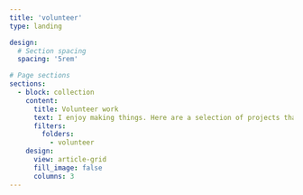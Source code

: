 ```yaml
---
title: 'volunteer'
type: landing

design:
  # Section spacing
  spacing: '5rem'

# Page sections
sections:
  - block: collection
    content:
      title: Volunteer work
      text: I enjoy making things. Here are a selection of projects that I have worked on over the years.
      filters:
        folders:
          - volunteer
    design:
      view: article-grid
      fill_image: false
      columns: 3
---
```


